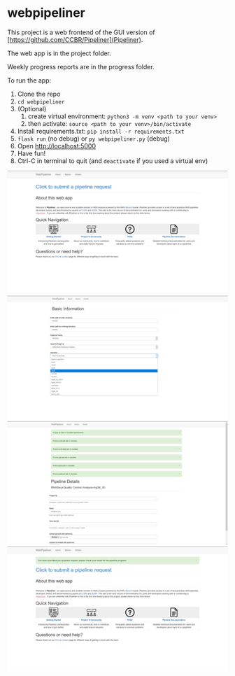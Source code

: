# webpipeliner

This project is a web frontend of the GUI version of [https://github.com/CCBR/Pipeliner](Pipeliner).

The web app is in the project folder.

Weekly progress reports are in the progress folder.

To run the app:
1. Clone the repo
2. `cd webpipeliner`
3. (Optional)
    1. create virtual environment: `python3 -m venv <path to your venv>`
    2. then activate: `source <path to your venv>/bin/activate`
3. Install requirements.txt: `pip install -r requirements.txt`
4. `flask run` (no debug) or `py webpipeliner.py` (debug)
5. Open [http://localhost:5000](http://localhost:5000)
6. Have fun!
7. Ctrl-C in terminal to quit (and `deactivate` if you used a virtual env)

![The about page](/screenshots/about.png)
![The basics page](/screenshots/basics.png)
![The details page](/screenshots/details.png)
![The about page after submitting](/screenshots/submit.png)